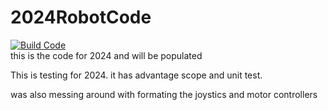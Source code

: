# 2024RobotCode
[![Build Code](https://github.com/Gears-and-Buccaneers/2024RobotCode/actions/workflows/main.yml/badge.svg)](https://github.com/Gears-and-Buccaneers/2024RobotCode/actions/workflows/main.yml)
<br>this is the code for 2024 and will be populated


This is testing for 2024. it has advantage scope and unit test.

was also messing around with formating the joystics and motor controllers
<?in my mind util should be something that can jsut be copied and pasted year to year. (implementing updates and stuff but not major changes)
